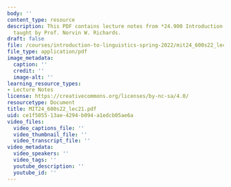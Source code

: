 ```yaml
---
body: ''
content_type: resource
description: This PDF contains lecture notes from *24.900 Introduction to Linguistics*,
  taught by Prof. Norvin W. Richards.
draft: false
file: /courses/introduction-to-linguistics-spring-2022/mit24_600s22_lec21.pdf
file_type: application/pdf
image_metadata:
  caption: ''
  credit: ''
  image-alt: ''
learning_resource_types:
- Lecture Notes
license: https://creativecommons.org/licenses/by-nc-sa/4.0/
resourcetype: Document
title: MIT24_600s22_lec21.pdf
uid: ce1f5055-13ae-4294-b094-a1edcb05ae6a
video_files:
  video_captions_file: ''
  video_thumbnail_file: ''
  video_transcript_file: ''
video_metadata:
  video_speakers: ''
  video_tags: ''
  youtube_description: ''
  youtube_id: ''
---
```

